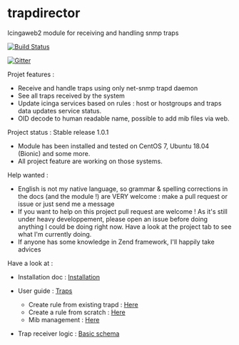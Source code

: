 # trapdirector
Icingaweb2 module for receiving and handling snmp traps

[![Build Status](https://travis-ci.org/patrickpr/trapdirector.svg?branch=master)](https://travis-ci.org/patrickpr/trapdirector)

[![Gitter](https://badges.gitter.im/trapdirector/community.svg)](https://gitter.im/trapdirector/community?utm_source=badge&utm_medium=badge&utm_campaign=pr-badge)

Projet features : 

- Receive and handle traps using only net-snmp trapd daemon
- See all traps received by the system
- Update icinga services based on rules : host or hostgroups and traps data updates service status.
- OID decode to human readable name, possible to add mib files via web.

Project status : Stable release 1.0.1

- Module has been installed and tested on CentOS 7, Ubuntu 18.04 (Bionic) and some more.
- All project feature are working on those systems.	 

Help wanted : 

- English is not my native language, so grammar & spelling corrections in the docs (and the module !) are VERY welcome : make a pull request or issue or just send me a message
- If you want to help on this project pull request are welcome ! As it's still under heavy developpement, please open an issue before doing anything I could be doing right now. Have a look at the project tab to see what I'm currently doing.
- If anyone has some knowledge in Zend framework, I'll happily take advices 

Have a look at : 

* Installation doc : [Installation](docs/01-install.md)

* User guide : [Traps](docs/02-userguide.md)
	* Create rule from existing trapd : [Here](docs/05-traps.md)
	* Create a rule from scratch : [Here](docs/10-createrule.md)
	* Mib management : [Here](docs/15-mib.md)

* Trap receiver logic : [Basic schema](docs/20-receiver-logic.md)

